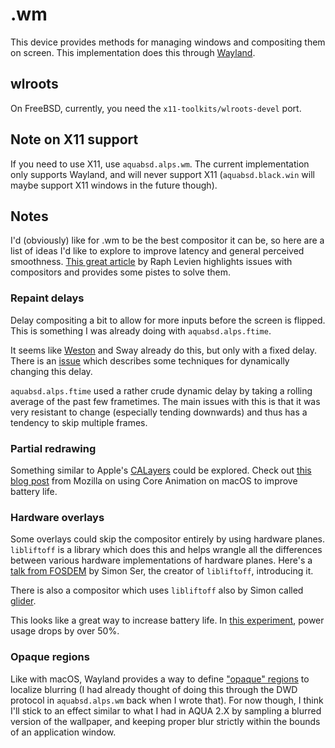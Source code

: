 # .wm

This device provides methods for managing windows and compositing them on screen.
This implementation does this through [Wayland](https://wayland.freedesktop.org/).

## wlroots

On FreeBSD, currently, you need the `x11-toolkits/wlroots-devel` port.

## Note on X11 support

If you need to use X11, use `aquabsd.alps.wm`.
The current implementation only supports Wayland, and will never support X11 (`aquabsd.black.win` will maybe support X11 windows in the future though).

## Notes

I'd (obviously) like for .wm to be the best compositor it can be, so here are a list of ideas I'd like to explore to improve latency and general perceived smoothness.
[This great article](https://raphlinus.github.io/ui/graphics/2020/09/13/compositor-is-evil.html) by Raph Levien highlights issues with compositors and provides some pistes to solve them.

### Repaint delays

Delay compositing a bit to allow for more inputs before the screen is flipped.
This is something I was already doing with `aquabsd.alps.ftime`.

It seems like [Weston](https://www.collabora.com/about-us/blog/2015/02/12/weston-repaint-scheduling/) and Sway already do this, but only with a fixed delay.
There is an [issue](https://github.com/swaywm/sway/issues/4734) which describes some techniques for dynamically changing this delay.

`aquabsd.alps.ftime` used a rather crude dynamic delay by taking a rolling average of the past few frametimes.
The main issues with this is that it was very resistant to change (especially tending downwards) and thus has a tendency to skip multiple frames.

### Partial redrawing

Something similar to Apple's [CALayers](https://developer.apple.com/documentation/quartzcore/calayer?language=objc) could be explored.
Check out [this blog post](https://mozillagfx.wordpress.com/2019/10/22/dramatically-reduced-power-usage-in-firefox-70-on-macos-with-core-animation/) from Mozilla on using Core Animation on macOS to improve battery life.

### Hardware overlays

Some overlays could skip the compositor entirely by using hardware planes.
`libliftoff` is a library which does this and helps wrangle all the differences between various hardware implementations of hardware planes.
Here's a [talk from FOSDEM](https://archive.fosdem.org/2020/schedule/event/kms_planes/) by Simon Ser, the creator of `libliftoff`, introducing it.

There is also a compositor which uses `libliftoff` also by Simon called [glider](https://github.com/emersion/glider).

This looks like a great way to increase battery life.
In [this experiment](https://octodon.social/@emersion/103300395120210509), power usage drops by over 50%.

### Opaque regions

Like with macOS, Wayland provides a way to define ["opaque" regions](https://wayland-book.com/surfaces-in-depth/surface-regions.html) to localize blurring (I had already thought of doing this through the DWD protocol in `aquabsd.alps.wm` back when I wrote that).
For now though, I think I'll stick to an effect similar to what I had in AQUA 2.X by sampling a blurred version of the wallpaper, and keeping proper blur strictly within the bounds of an application window.
